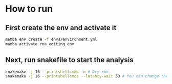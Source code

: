 # How to run

## First create the env and activate it
```sh
mamba env create -f envs/environment.yml
mamba activate rna_editing_env
```

## Next, run snakefile to start the analysis
```sh
snakemake -j 16 --printshellcmds -n # Dry run
snakemake -j 16 --printshellcmds --latency-wait 30 # You can change the number of tasks running parallel (-j)
```
